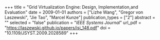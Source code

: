 +++
title = "Grid Virtualization Engine: Design, Implementation,and Evaluation"
date = 2009-01-01
authors = ["Lizhe Wang", "Gregor von Laszewski", "Jie Tao", "Marcel Kunze"]
publication_types = ["2"]
abstract = ""
selected = "false"
publication = "*IEEE Systems Journal*"
url_pdf = "https://laszewski.github.io/papers/isj_148.pdf"
doi = "10.1109/JSYST.2009.2028589"
+++

